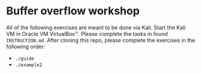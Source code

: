 # Buffer overflow workshop

All of the following exercises are meant to be done via Kali. Start the Kali VM in Oracle VM VirtualBox™.
Please complete the tasks in found `INSTRUCTION.md`.
After cloning this repo, please complete the exercises in the following order:
- `./guide`
- `./example2`

